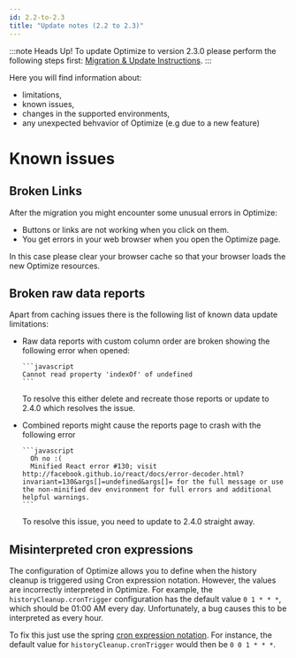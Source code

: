 ```yaml
---
id: 2.2-to-2.3
title: "Update notes (2.2 to 2.3)"
---
```


:::note Heads Up!
To update Optimize to version 2.3.0 please perform the following steps first: [Migration & Update Instructions](./instructions.md).
:::

Here you will find information about:

* limitations, 
* known issues, 
* changes in the supported environments, 
* any unexpected behvavior of Optimize (e.g due to a new feature)

# Known issues

## Broken Links

After the migration you might encounter some unusual errors in Optimize:

- Buttons or links are not working when you click on them.
- You get errors in your web browser when you open the Optimize page.

In this case please clear your browser cache so that your browser loads the new Optimize resources.

## Broken raw data reports

Apart from caching issues there is the following list of known data update limitations:

- Raw data reports with custom column order are broken showing the following error when opened:

      ```javascript
      Cannot read property 'indexOf' of undefined
      ```
  To resolve this either delete and recreate those reports or update to 2.4.0 which resolves the issue.

- Combined reports might cause the reports page to crash with the following error

	  ```javascript
		Oh no :(
		Minified React error #130; visit http://facebook.github.io/react/docs/error-decoder.html?invariant=130&args[]=undefined&args[]= for the full message or use the non-minified dev environment for full errors and additional helpful warnings.
	  ```
  To resolve this issue, you need to update to 2.4.0 straight away.

## Misinterpreted cron expressions

The configuration of Optimize allows you to define when the history cleanup is triggered using Cron expression notation. However, the values are incorrectly interpreted in Optimize. For example, the `historyCleanup.cronTrigger` configuration has the default value `0 1 * * *`, which should be 01:00 AM every day. Unfortunately, a bug causes this to be interpreted as every hour. 

To fix this just use the spring [cron expression notation](https://docs.spring.io/spring/docs/current/javadoc-api/org/springframework/scheduling/support/CronSequenceGenerator.html). For instance, the default value for `historyCleanup.cronTrigger` would then be `0 0 1 * * *`.